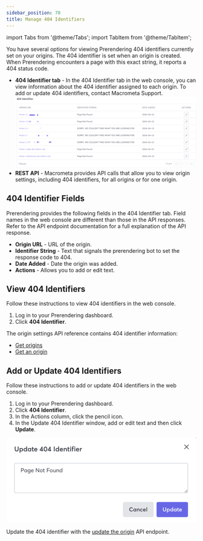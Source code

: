 ```yaml
---
sidebar_position: 70
title: Manage 404 Identifiers
---
```

import Tabs from '@theme/Tabs';
import TabItem from '@theme/TabItem';

You have several options for viewing Prerendering 404 identifiers currently set on your origins. The 404 identifier is set when an origin is created. When Prerendering encounters a page with this exact string, it reports a 404 status code.

- **404 Identifier tab** - In the 404 Identifier tab in the web console, you can view information about the 404 identifier assigned to each origin. To add or update 404 identifiers, contact Macrometa Support.
  ![Prerendering 404 Identifier Tab](/static/img/prerendering/404-identifier.png)
- **REST API** - Macrometa provides API calls that allow you to view origin settings, including 404 identifiers, for all origins or for one origin.

## 404 Identifier Fields

Prerendering provides the following fields in the 404 Identifier tab. Field names in the web console are different than those in the API responses. Refer to the API endpoint documentation for a full explanation of the API response.

- **Origin URL** - URL of the origin.
- **Identifier String** - Text that signals the prerendering bot to set the response code to 404.
- **Date Added** - Date the origin was added.
- **Actions** - Allows you to add or edit text.

## View 404 Identifiers

<Tabs groupId="operating-systems">
<TabItem value="console" label="Web Console">

Follow these instructions to view 404 identifiers in the web console.

1. Log in to your Prerendering dashboard.
2. Click **404 Identifier**.

</TabItem>
<TabItem value="api" label="REST API">

The origin settings API reference contains 404 identifier information:

- [Get origins](https://www.macrometa.com/docs/apiPrerendering#/paths/api-prerender-v1-origins/get)
- [Get an origin](https://www.macrometa.com/docs/apiPrerendering#/paths/api-prerender-v1-origins-origin/get)

</TabItem>
</Tabs>

## Add or Update 404 Identifiers

<Tabs groupId="operating-systems">
<TabItem value="console" label="Web Console">

Follow these instructions to add or update 404 identifiers in the web console.

1. Log in to your Prerendering dashboard.
2. Click **404 Identifier**.
3. In the Actions column, click the pencil icon.
4. In the Update 404 Identifier window, add or edit text and then click **Update**.

![Update 404 Identifier](/static/img/prerendering/update-404-identifier.png)

</TabItem>
<TabItem value="api" label="REST API">

Update the 404 identifier with the [update the origin](https://www.macrometa.com/docs/apiPrerendering#/paths/api-prerender-v1-origins/patch) API endpoint.

</TabItem>
</Tabs>
